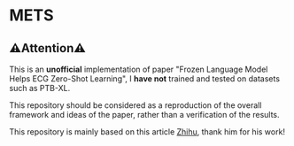 # METS

## ⚠️Attention⚠️
This is an **unofficial** implementation of paper "Frozen Language Model Helps ECG Zero-Shot Learning", I **have not** trained and tested on datasets such as PTB-XL. 

This repository should be considered as a reproduction of the overall framework and ideas of the paper, rather than a verification of the results.

This repository is mainly based on this article [Zhihu](https://zhuanlan.zhihu.com/p/660512113), thank him for his work!
